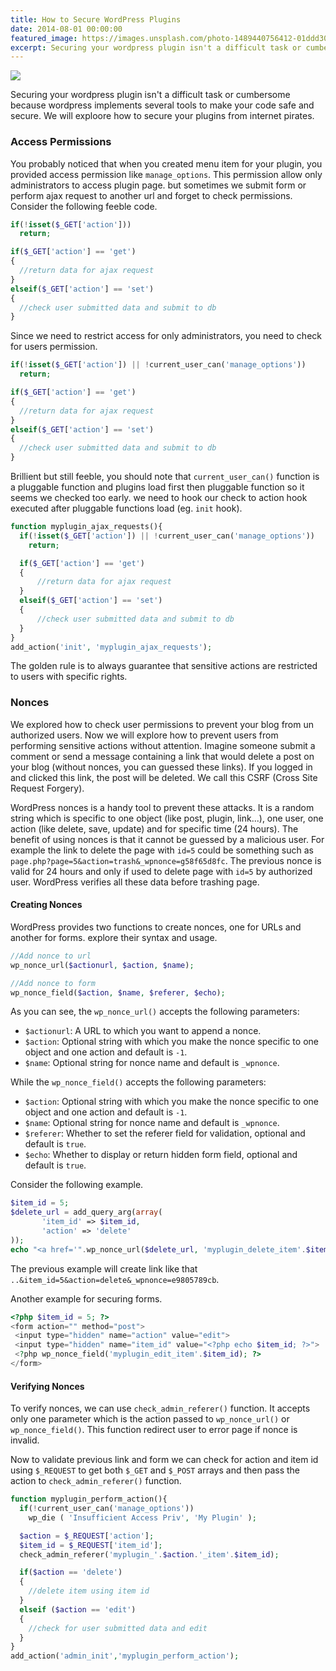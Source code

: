 ```yaml
---
title: How to Secure WordPress Plugins
date: 2014-08-01 00:00:00
featured_image: https://images.unsplash.com/photo-1489440756412-01ddd309b1a1
excerpt: Securing your wordpress plugin isn't a difficult task or cumbersome because wordpress implements several tools to make your code safe and secure. We will exploore how to secure your plugins from internet pirates.
---
```


![](https://images.unsplash.com/photo-1489440756412-01ddd309b1a1)

Securing your wordpress plugin isn't a difficult task or cumbersome because wordpress implements several tools to make your code safe and secure. We will exploore how to secure your plugins from internet pirates.

### Access Permissions

You probably noticed that when you created menu item for your plugin, you provided access permission like `manage_options`. This permission allow only administrators to access plugin page. but sometimes we submit form or perform ajax request to another url and forget to check permissions. Consider the following feeble code.

```php
if(!isset($_GET['action']))
  return;

if($_GET['action'] == 'get')
{
  //return data for ajax request
}
elseif($_GET['action'] == 'set')
{
  //check user submitted data and submit to db
}
```

Since we need to restrict access for only administrators, you need to check for users permission.

```php
if(!isset($_GET['action']) || !current_user_can('manage_options'))
  return;

if($_GET['action'] == 'get')
{
  //return data for ajax request
}
elseif($_GET['action'] == 'set')
{
  //check user submitted data and submit to db
}
```

Brillient but still feeble, you should note that `current_user_can()` function is a pluggable function and plugins load first then pluggable function so it seems we checked too early. we need to hook our check to action hook executed after pluggable functions load (eg. `init` hook).

```php
function myplugin_ajax_requests(){
  if(!isset($_GET['action']) || !current_user_can('manage_options'))
    return;

  if($_GET['action'] == 'get')
  {
      //return data for ajax request
  }
  elseif($_GET['action'] == 'set')
  {
      //check user submitted data and submit to db
  }
}
add_action('init', 'myplugin_ajax_requests');
```

The golden rule is to always guarantee that sensitive actions are restricted to users with specific rights.

### Nonces

We explored how to check user permissions to prevent your blog from un authorized users. Now we will explore how to prevent users from performing sensitive actions without attention. Imagine someone submit a comment or send a message containing a link that would delete a post on your blog (without nonces, you can guessed these links). If you logged in and clicked this link, the post will be deleted. We call this CSRF (Cross Site Request Forgery).

WordPress nonces is a handy tool to prevent these attacks. It is a random string which is specific to one object (like post, plugin, link...), one user, one action (like delete, save, update) and for specific time (24 hours). The benefit of using nonces is that it cannot be guessed by a malicious user. For example the link to delete the page with `id=5` could be something such as `page.php?page=5&action=trash&_wpnonce=g58f65d8fc`. The previous nonce is valid for 24 hours and only if used to delete page with `id=5` by authorized user. WordPress verifies all these data before trashing page.

#### Creating Nonces

WordPress provides two functions to create nonces, one for URLs and another for forms. explore their syntax and usage.

```php
//Add nonce to url
wp_nonce_url($actionurl, $action, $name);
```

```php
//Add nonce to form
wp_nonce_field($action, $name, $referer, $echo);
```

As you can see, the `wp_nonce_url()` accepts the following parameters:

- `$actionurl`: A URL to which you want to append a nonce.</li>
- `$action`: Optional string with which you make the nonce specific to one object and one action and default is `-1`.</li>
- `$name`: Optional string for nonce name and default is `_wpnonce`.</li>

While the `wp_nonce_field()` accepts the following parameters:

- `$action`: Optional string with which you make the nonce specific to one object and one action and default is `-1`.</li>
- `$name`: Optional string for nonce name and default is `_wpnonce`.</li>
- `$referer`: Whether to set the referer field for validation, optional and default is `true`.</li>
- `$echo`: Whether to display or return hidden form field, optional and default is `true`.</li>

Consider the following example.

```php
$item_id = 5;
$delete_url = add_query_arg(array(
       'item_id' => $item_id,
       'action' => 'delete'
));
echo "<a href='".wp_nonce_url($delete_url, 'myplugin_delete_item'.$item_id)."'>Item Five </a>";
```

The previous example will create link like that `..&item_id=5&action=delete&_wpnonce=e9805789cb`.

Another example for securing forms.

```php
<?php $item_id = 5; ?>
<form action="" method="post">
 <input type="hidden" name="action" value="edit">
 <input type="hidden" name="item_id" value="<?php echo $item_id; ?>">
 <?php wp_nonce_field('myplugin_edit_item'.$item_id); ?>
</form>
```

#### Verifying Nonces

To verify nonces, we can use `check_admin_referer()` function. It accepts only one parameter which is the action passed to `wp_nonce_url()` or `wp_nonce_field()`. This function redirect user to error page if nonce is invalid.

Now to validate previous link and form we can check for action and item id using `$_REQUEST` to get both `$_GET` and `$_POST` arrays and then pass the action to `check_admin_referer()` function.

```php
function myplugin_perform_action(){
  if(!current_user_can('manage_options'))
    wp_die ( 'Insufficient Access Priv', 'My Plugin' );

  $action = $_REQUEST['action'];
  $item_id = $_REQUEST['item_id'];
  check_admin_referer('myplugin_'.$action.'_item'.$item_id);

  if($action == 'delete')
  {
    //delete item using item id
  }
  elseif ($action == 'edit')
  {
    //check for user submitted data and edit
  }
}
add_action('admin_init','myplugin_perform_action');
```